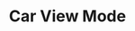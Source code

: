 ---
  id: "93764"
  fieldLayoutId: "89"
  uid: "75c81617-a34e-44c7-92a5-b5ccde6d9bca"
  enabled: "1"
  archived: "0"
  dateCreated: "2019-12-16 03:57:05"
  dateUpdated: "2021-03-01 03:57:35"
  siteSettingsId: "93764"
  slug: "car-view-mode"
  siteId: "1"
  uri: "patterns/ios/entry/car-view-mode"
  enabledForSite: "1"
  sectionId: "2"
  typeId: "2"
  authorId: "1"
  postDate: "2019-12-16 03:52:00"
  expiryDate: null
  contentId: "93754"
  title: "Car View Mode"
  field_allColorsComputed: null
  field_allColorsComputedIllustration: null
  field_allColorsComputedThumbnail: null
  field_appDescription: null
  field_appDescriptionSentiment: null
  field_audio: "0"
  field_authorFaq: null
  field_bgThumbPosition: "right center"
  field_body: null
  field_captureSize: null
  field_categoriesRaw: "adapting context,"
  field_categoryInPlainText: null
  field_coldThumbTransform: null
  field_colorPalette: null
  field_contributorName: null
  field_contributorUrl: null
  field_coverColor: null
  field_dominantColor: null
  field_externalContributor: "0"
  field_fetchWebsiteData: null
  field_fullName: null
  field_gfycatSource: null
  field_gif: "0"
  field_gumletUrl: null
  field_gumletUrlNoPreParse: null
  field_howHelps: "<p><strong>Adapting Context</strong></p><p>According to a study conducted by the Pew Research Center, 41% of car owners have listened to online radio via phone while in their car. (1)</p><p>Spotify acknowledges that a significant use case for their music streaming service happens inside the cars of their subscribers, and therefore adapting to this context can improve their experience with the app. </p><p>By creating a dedicated, self-enabled car mode, Spotify is helping its subscribers to operate the app safely when they are driving. </p><p>Although the ideal, is that drivers should never operate their mobile devices while driving, Spotify understands that customers will still try to manipulate their app somehow. Enabling a safer operation mode through context-awareness techniques is a way to help the final user avoid the risks of using an app that is not generally designed (or encouraged to be used) for car usage.</p><p>(1) <a target=\"_blank\" href=\"https://www.pewresearch.org/wp-content/uploads/sites/8/2018/07/State-of-the-News-Media_2017-Archive.pdf\" rel=\"noreferrer noopener\">https://www.pewresearch.org/wp-content/uploads/sites/8/2018/07/State-of-the-News-Media_2017-Archive.pdf</a></p>"
  field_howWorks: "<p>When a Spotify user launches the app and streams its audio to a car sound system, the app automatically changes the default view to a car specific view that is optimized for car usage.</p><p>The car view renders a larger UI with buttons that are 2x/3x the size of the standard view ones. The functionality available to the user is limited to skipping, rewinding, pausing/playing, liking, shuffling, and accessing the car mode context menu.</p><p>The car view also showcases a limited amount of information (Album/Playlist, Songname, Artist, and Playback Data). No Album-Art or Dynamic imagery is shown while the app is in this mode.</p><p>In our tests, the car view mode gets enabled every time that the phone connects to the Bluetooth connection that is identifiable to a car. We presume that Spotify is using a list of widely commercial car Bluetooth UUIDs or manufacturer specific data.</p><p>As of the time of this writing, we couldn't determine any other context detection functionality that enables the mode, but there may be more.</p>"
  field_iconColors: null
  field_iconComputedColors: null
  field_illustrationSource: null
  field_imagePathRaw: "https://s3-us-west-2.amazonaws.com/waveguideio/captures/waves/spotify-car-view.png"
  field_imageTextOcr: null
  field_depthArticleBody: null
  field_lpSentimentScore: null
  field_lpUrl: null
  field_mediaEmbed: null
  field_mobileId: null
  field_mobileShotSrc: null
  field_newsObject: null
  field_pageFetchJsonString: null
  field_patternSrc: "Spotify"
  field_platformRaw: "iOS"
  field_qualityDescription: null
  field_rawResponse: null
  field_readingDuration: null
  field_readingDurationSeconds: null
  field_readingEaseLevel: null
  field_readingEaseScore: null
  field_references: null
  field_screenshotColors: null
  field_screenshotComputedColors: null
  field_sourceFromArchive: null
  field_strategyDescription: null
  field_thumbColors: null
  field_thumbVideoUrl: null
  field_webDescription: null
  field_webTitle: null
  field_what: "<p>This is a solution found in the Spotify mobile app. When Spotify detects that is currently being used on a car, it will automatically switch the player to a car view mode with larger buttons and limited functionality to reduce distractions.</p>"
  root: null
  lft: null
  rgt: null
  level: null
  structureId: null
  layout: layouts/post.njk
---